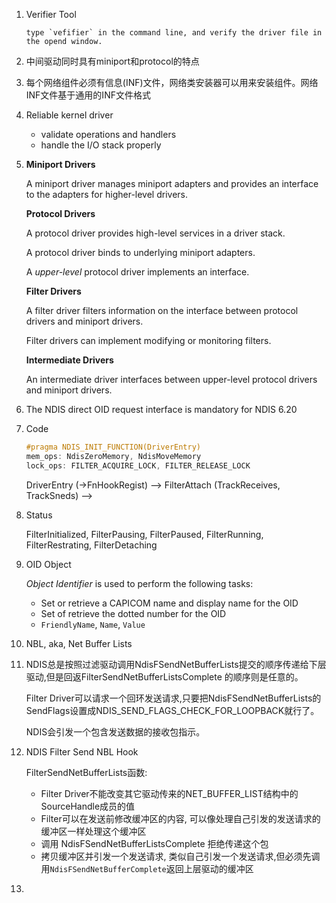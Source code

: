 1. Verifier Tool

   ```
   type `vefifier` in the command line, and verify the driver file in the opend window.
   ```

2. 中间驱动同时具有miniport和protocol的特点

3. 每个网络组件必须有信息(INF)文件，网络类安装器可以用来安装组件。网络INF文件基于通用的INF文件格式

4. Reliable kernel driver

   * validate operations and handlers
   * handle the I/O stack properly

5. **Miniport Drivers**

   A miniport driver manages miniport adapters and provides an interface to the adapters for higher-level drivers.

   **Protocol Drivers**

   A protocol driver provides high-level services in a driver stack.

   A protocol driver binds to underlying miniport adapters.

   A *upper-level* protocol driver implements an interface.

   **Filter Drivers**

   A filter driver filters information on the interface between protocol drivers and miniport drivers.

   Filter drivers can implement modifying or monitoring filters.

   **Intermediate Drivers**

   An intermediate driver interfaces between upper-level protocol drivers and miniport drivers.

6. The NDIS direct OID request interface is mandatory for NDIS 6.20

7. Code

   ```c
   #pragma NDIS_INIT_FUNCTION(DriverEntry)
   mem_ops: NdisZeroMemory, NdisMoveMemory
   lock_ops: FILTER_ACQUIRE_LOCK, FILTER_RELEASE_LOCK

   ```

   DriverEntry (->FnHookRegist) --> FilterAttach (TrackReceives, TrackSneds) -->

8. Status

   FilterInitialized, FilterPausing, FilterPaused, FilterRunning, FilterRestrating, FilterDetaching

9. OID Object

   *Object Identifier* is used to perform the following tasks:

   * Set or retrieve a CAPICOM name and display name for the OID
   * Set of retrieve the dotted number for the OID
   * `FriendlyName`, `Name`, `Value`

10. NBL, aka, Net Buffer Lists

11. NDIS总是按照过滤驱动调用NdisFSendNetBufferLists提交的顺序传递给下层驱动,但是回返FilterSendNetBufferListsComplete 的顺序则是任意的。

    Filter Driver可以请求一个回环发送请求,只要把NdisFSendNetBufferLists的SendFlags设置成NDIS_SEND_FLAGS_CHECK_FOR_LOOPBACK就行了。

    NDIS会引发一个包含发送数据的接收包指示。

12. NDIS Filter Send NBL Hook

    FilterSendNetBufferLists函数: 

    * Filter Driver不能改变其它驱动传来的NET_BUFFER_LIST结构中的SourceHandle成员的值
    * Filter可以在发送前修改缓冲区的内容, 可以像处理自己引发的发送请求的缓冲区一样处理这个缓冲区
    * 调用 NdisFSendNetBufferListsComplete 拒绝传递这个包 
    * 拷贝缓冲区并引发一个发送请求, 类似自己引发一个发送请求,但必须先调用`NdisFSendNetBufferComplete`返回上层驱动的缓冲区

13. ​

    ​







